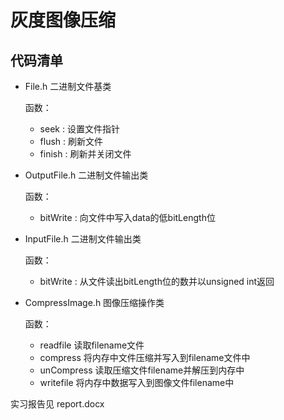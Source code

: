 # 灰度图像压缩

## 代码清单

 - File.h
    二进制文件基类
    
    函数：
     - seek : 设置文件指针
     - flush : 刷新文件
     - finish : 刷新并关闭文件
 - OutputFile.h
    二进制文件输出类
    
    函数：
     - bitWrite : 向文件中写入data的低bitLength位
 - InputFile.h
    二进制文件输出类
    
    函数：
     - bitWrite : 从文件读出bitLength位的数并以unsigned int返回
 - CompressImage.h
    图像压缩操作类
    
    函数：
     - readfile 读取filename文件
     - compress 将内存中文件压缩并写入到filename文件中
     - unCompress 读取压缩文件filename并解压到内存中
     - writefile 将内存中数据写入到图像文件filename中
     
     
实习报告见 report.docx
